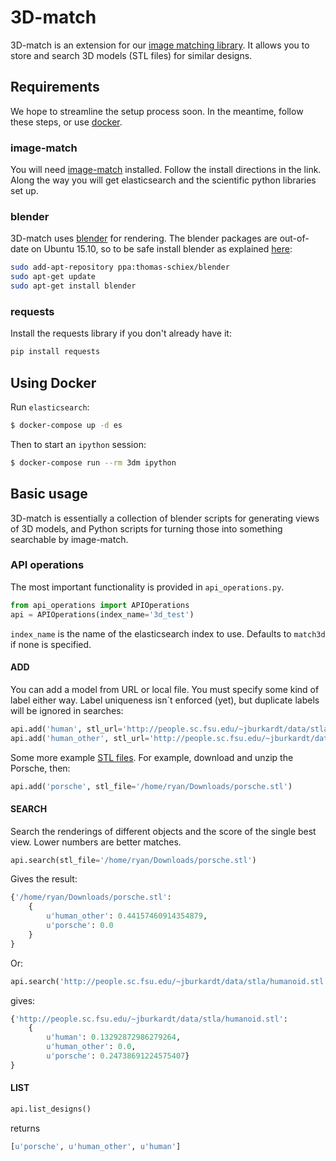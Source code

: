 # 3D-match

3D-match is an extension for our [image matching library](https://github.com/ascribe/image-match).
It allows you to store and search 3D models (STL files) for similar designs.

## Requirements

We hope to streamline the setup process soon. In the meantime, follow these
steps, or use [docker](#using-docker).

### image-match

You will need [image-match](https://github.com/ascribe/image-match) installed.
Follow the install directions in the link.  Along the way you will get elasticsearch
and the scientific python libraries set up.

### blender

3D-match uses [blender](https://www.blender.org/) for rendering.  The blender packages are out-of-date
on Ubuntu 15.10, so to be safe install blender as explained [here](http://tipsonubuntu.com/2015/04/03/install-blender-2-74-ubuntu-14-04linux-mint-17/):

```sh
sudo add-apt-repository ppa:thomas-schiex/blender
sudo apt-get update
sudo apt-get install blender
```

### requests

Install the requests library if you don't already have it:

```sh
pip install requests
```

## Using Docker

Run `elasticsearch`:

```bash
$ docker-compose up -d es
```

Then to start an `ipython` session:

```bash
$ docker-compose run --rm 3dm ipython
```

## Basic usage

3D-match is essentially a collection of blender scripts for generating views of 3D models, and Python scripts
for turning those into something searchable by image-match.

### API operations

The most important functionality is provided in `api_operations.py`.

```python
from api_operations import APIOperations
api = APIOperations(index_name='3d_test')
```

`index_name` is the name of the elasticsearch index to use. Defaults to `match3d` if none is specified.

#### ADD

You can add a model from URL or local file. You must specify some kind of label either way.
Label uniqueness isn´t enforced (yet), but duplicate labels will be ignored in searches:

```python
api.add('human', stl_url='http://people.sc.fsu.edu/~jburkardt/data/stla/humanoid_tri.stl')
api.add('human_other', stl_url='http://people.sc.fsu.edu/~jburkardt/data/stla/humanoid.stl')
```

Some more example [STL files](http://www.eng.nus.edu.sg/LCEL/RP/u21/wwwroot/stl_library.htm).
For example, download and unzip the Porsche, then:

```python
api.add('porsche', stl_file='/home/ryan/Downloads/porsche.stl')
```

#### SEARCH

Search the renderings of different objects and the score of the single best view. Lower numbers are better
matches.

```python
api.search(stl_file='/home/ryan/Downloads/porsche.stl')
```

Gives the result:

```python
{'/home/ryan/Downloads/porsche.stl':
    {
        u'human_other': 0.44157460914354879,
        u'porsche': 0.0
    }
}
```

Or:

```python
api.search('http://people.sc.fsu.edu/~jburkardt/data/stla/humanoid.stl')
```

gives:

```python
{'http://people.sc.fsu.edu/~jburkardt/data/stla/humanoid.stl':
    {
        u'human': 0.13292872986279264,
        u'human_other': 0.0,
        u'porsche': 0.24738691224575407}
}
```

#### LIST
```python
api.list_designs()
```

returns

```python
[u'porsche', u'human_other', u'human']
```
